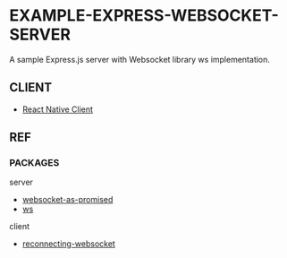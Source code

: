 # EXAMPLE-EXPRESS-WEBSOCKET-SERVER

A sample Express.js server with Websocket library ws implementation.

## CLIENT

- [React Native Client](https://github.com/iamcxa/ReactNativeWebsocket)

## REF

### PACKAGES

server

- [websocket-as-promised](https://github.com/vitalets/websocket-as-promised)
- [ws](https://www.npmjs.com/package/ws)

client

- [reconnecting-websocket](https://github.com/pladaria/reconnecting-websocket#readme)
